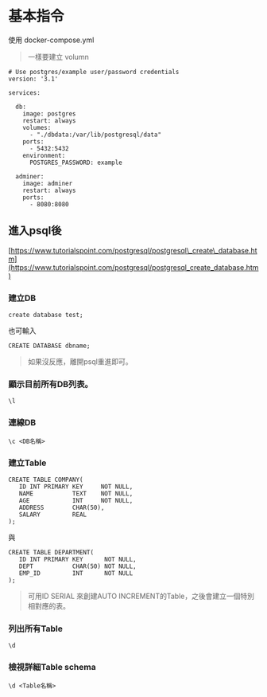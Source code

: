 # 基本指令

使用 docker-compose.yml

> 一樣要建立 volumn

```text
# Use postgres/example user/password credentials
version: '3.1'

services:

  db:
    image: postgres
    restart: always
    volumes:
      - "./dbdata:/var/lib/postgresql/data"
    ports:
      - 5432:5432
    environment:
      POSTGRES_PASSWORD: example

  adminer:
    image: adminer
    restart: always
    ports:
      - 8080:8080
```

## 進入psql後

[https://www.tutorialspoint.com/postgresql/postgresql\_create\_database.htm](https://www.tutorialspoint.com/postgresql/postgresql_create_database.htm)

### 建立DB

```text
create database test;
```

也可輸入

```text
CREATE DATABASE dbname;
```

> 如果沒反應，離開psql重進即可。

### 顯示目前所有DB列表。

```text
\l
```

### 連線DB

```text
\c <DB名稱>
```

### 建立Table

```text
CREATE TABLE COMPANY(
   ID INT PRIMARY KEY     NOT NULL,
   NAME           TEXT    NOT NULL,
   AGE            INT     NOT NULL,
   ADDRESS        CHAR(50),
   SALARY         REAL
);
```

與

```text
CREATE TABLE DEPARTMENT(
   ID INT PRIMARY KEY      NOT NULL,
   DEPT           CHAR(50) NOT NULL,
   EMP_ID         INT      NOT NULL
);
```

> 可用ID SERIAL 來創建AUTO INCREMENT的Table，之後會建立一個特別相對應的表。

### 列出所有Table

```text
\d
```

### 檢視詳細Table schema

```text
\d <Table名稱>
```

